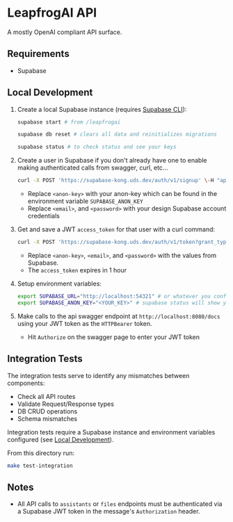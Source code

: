 # LeapfrogAI API

A mostly OpenAI compliant API surface.

## Requirements

- Supabase

## Local Development

1. Create a local Supabase instance (requires [Supabase CLI](https://supabase.com/docs/guides/cli/getting-started)):

    ``` bash
    supabase start # from /leapfrogai
    
    supabase db reset # clears all data and reinitializes migrations
    
    supabase status # to check status and see your keys
    ```

2. Create a user in Supabase if you don't already have one to enable making authenticated calls from swagger, curl, etc...
   ```bash
   curl -X POST 'https://supabase-kong.uds.dev/auth/v1/signup' \-H "apikey: <anon-key>" \-H "Content-Type: application/json" \-d '{ "email": "<email>", "password": "<password>", "confirmPassword": "<password>"}'
   ```
   
   * Replace `<anon-key>` with your anon-key which can be found in the environment variable `SUPABASE_ANON_KEY`
   * Replace `<email>`, and `<password>` with your design Supabase account credentials

3. Get and save a JWT `access_token` for that user with a curl command:

    ``` bash
    curl -X POST 'https://supabase-kong.uds.dev/auth/v1/token?grant_type=password' \-H "apikey: <anon-key>" \-H "Content-Type: application/json" \-d '{ "email": "<email>", "password": "<password>"}'
    ```

    * Replace `<anon-key>`, `<email>`, and `<password>` with the values from Supabase.
    * The `access_token` expires in 1 hour

4. Setup environment variables:
    ``` bash
    export SUPABASE_URL="http://localhost:54321" # or whatever you configured it as in your Supabase config.toml
    export SUPABASE_ANON_KEY="<YOUR_KEY>" # supabase status will show you the keys
    ```

5. Make calls to the api swagger endpoint at `http://localhost:8080/docs` using your JWT token as the `HTTPBearer` token. 
   * Hit `Authorize` on the swagger page to enter your JWT token

## Integration Tests

The integration tests serve to identify any mismatches between components:

- Check all API routes
- Validate Request/Response types
- DB CRUD operations
- Schema mismatches

Integration tests require a Supabase instance and environment variables configured (see [Local Development](#local-development)).

From this directory run:

``` bash
make test-integration
```

## Notes

* All API calls to `assistants` or `files` endpoints must be authenticated via a Supabase JWT token in the message's `Authorization` header.
